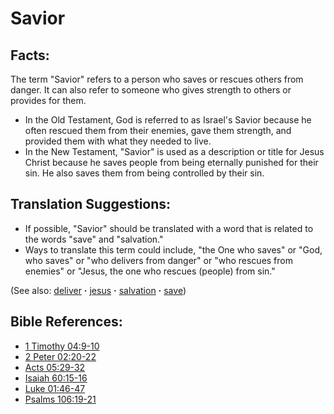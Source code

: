 # Savior #

## Facts: ##

The term "Savior" refers to a person who saves or rescues others from danger. It can also refer to someone who gives strength to others or provides for them.

* In the Old Testament, God is referred to as Israel's Savior because he often rescued them from their enemies, gave them strength, and provided them with what they needed to live.
* In the New Testament, "Savior" is used as a description or title for Jesus Christ because he saves people from being eternally punished for their sin. He also saves them from being controlled by their sin.

## Translation Suggestions: ##

* If possible, "Savior" should be translated with a word that is related to the words "save" and "salvation."
* Ways to translate this term could include, "the One who saves" or "God, who saves" or "who delivers from danger" or "who rescues from enemies" or "Jesus, the one who rescues (people) from sin."

(See also: [deliver](../kt/deliver.md) **·** [jesus](../kt/jesus.md) **·** [salvation](../kt/salvation.md) **·** [save](../kt/save.md))

## Bible References: ##

* [1 Timothy 04:9-10](https://door43.org/en/bible/notes/1ti/04/09)
* [2 Peter 02:20-22](https://door43.org/en/bible/notes/2pe/02/20)
* [Acts 05:29-32](https://door43.org/en/bible/notes/act/05/29)
* [Isaiah 60:15-16](https://door43.org/en/bible/notes/isa/60/15)
* [Luke 01:46-47](https://door43.org/en/bible/notes/luk/01/46)
* [Psalms 106:19-21](https://door43.org/en/bible/notes/psa/106/019)
